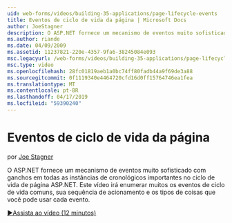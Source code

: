 ```yaml
---
uid: web-forms/videos/building-35-applications/page-lifecycle-events
title: Eventos de ciclo de vida da página | Microsoft Docs
author: JoeStagner
description: O ASP.NET fornece um mecanismo de eventos muito sofisticado com ganchos em todas as instâncias de cronológicos importantes no ciclo de vida de página ASP.NET. Este vídeo irá enum...
ms.author: riande
ms.date: 04/09/2009
ms.assetid: 11237821-220e-4357-9fa6-38245084e093
msc.legacyurl: /web-forms/videos/building-35-applications/page-lifecycle-events
msc.type: video
ms.openlocfilehash: 28fc01819aeb1a0bc74ff80fadb44a9f69de3a88
ms.sourcegitcommit: 0f1119340e4464720cfd16d0ff15764746ea1fea
ms.translationtype: MT
ms.contentlocale: pt-BR
ms.lasthandoff: 04/17/2019
ms.locfileid: "59390240"
---
```

# <a name="page-lifecycle-events"></a>Eventos de ciclo de vida da página

por [Joe Stagner](https://github.com/JoeStagner)

O ASP.NET fornece um mecanismo de eventos muito sofisticado com ganchos em todas as instâncias de cronológicos importantes no ciclo de vida de página ASP.NET. Este vídeo irá enumerar muitos os eventos de ciclo de vida comuns, sua sequência de acionamento e os tipos de coisas que você pode usar cada evento.

[&#9654;Assista ao vídeo (12 minutos)](https://channel9.msdn.com/Blogs/ASP-NET-Site-Videos/page-lifecycle-events)
